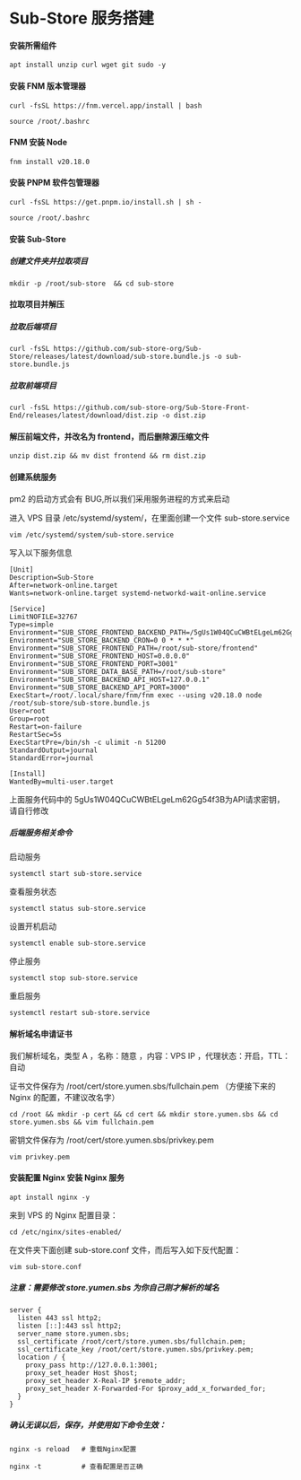 

# Sub-Store 服务搭建

#### 安装所需组件

```
apt install unzip curl wget git sudo -y   
```



#### 安装 FNM 版本管理器

```
curl -fsSL https://fnm.vercel.app/install | bash
```

```
source /root/.bashrc
```




#### FNM 安装 Node

```
fnm install v20.18.0
```



#### 安装 PNPM 软件包管理器

```
curl -fsSL https://get.pnpm.io/install.sh | sh -
```

```
source /root/.bashrc
```




#### 安装 Sub-Store 

##### 创建文件夹并拉取项目

```
mkdir -p /root/sub-store  && cd sub-store 
```



#### 拉取项目并解压

##### 拉取后端项目
```
curl -fsSL https://github.com/sub-store-org/Sub-Store/releases/latest/download/sub-store.bundle.js -o sub-store.bundle.js
```



##### 拉取前端项目
```
curl -fsSL https://github.com/sub-store-org/Sub-Store-Front-End/releases/latest/download/dist.zip -o dist.zip
```



#### 解压前端文件，并改名为 frontend，而后删除源压缩文件

```
unzip dist.zip && mv dist frontend && rm dist.zip
```



#### 创建系统服务

pm2 的启动方式会有 BUG,所以我们采用服务进程的方式来启动

进入 VPS 目录 /etc/systemd/system/，在里面创建一个文件 sub-store.service

```
vim /etc/systemd/system/sub-store.service
```

写入以下服务信息

```
[Unit]
Description=Sub-Store
After=network-online.target
Wants=network-online.target systemd-networkd-wait-online.service

[Service]
LimitNOFILE=32767
Type=simple
Environment="SUB_STORE_FRONTEND_BACKEND_PATH=/5gUs1W04QCuCWBtELgeLm62Gg54f3B"
Environment="SUB_STORE_BACKEND_CRON=0 0 * * *"
Environment="SUB_STORE_FRONTEND_PATH=/root/sub-store/frontend"
Environment="SUB_STORE_FRONTEND_HOST=0.0.0.0"
Environment="SUB_STORE_FRONTEND_PORT=3001"
Environment="SUB_STORE_DATA_BASE_PATH=/root/sub-store"
Environment="SUB_STORE_BACKEND_API_HOST=127.0.0.1"
Environment="SUB_STORE_BACKEND_API_PORT=3000"
ExecStart=/root/.local/share/fnm/fnm exec --using v20.18.0 node /root/sub-store/sub-store.bundle.js
User=root
Group=root
Restart=on-failure
RestartSec=5s
ExecStartPre=/bin/sh -c ulimit -n 51200
StandardOutput=journal
StandardError=journal

[Install]
WantedBy=multi-user.target
```

上面服务代码中的 5gUs1W04QCuCWBtELgeLm62Gg54f3B为API请求密钥，请自行修改

##### 后端服务相关命令

启动服务

```
systemctl start sub-store.service
```

查看服务状态

```
systemctl status sub-store.service
```

设置开机启动

```
systemctl enable sub-store.service
```

停止服务

```
systemctl stop sub-store.service
```

重启服务

```
systemctl restart sub-store.service
```



#### 解析域名申请证书

我们解析域名，类型 A ，名称：随意 ，内容：VPS IP ，代理状态：开启，TTL：自动

证书文件保存为 /root/cert/store.yumen.sbs/fullchain.pem （方便接下来的 Nginx 的配置，不建议改名字）

```
cd /root && mkdir -p cert && cd cert && mkdir store.yumen.sbs && cd store.yumen.sbs && vim fullchain.pem 
```

密钥文件保存为 /root/cert/store.yumen.sbs/privkey.pem

```
vim privkey.pem
```



#### 安装配置 Nginx 安装 Nginx 服务

```
apt install nginx -y
```

来到 VPS 的 Nginx 配置目录：

```
cd /etc/nginx/sites-enabled/
```

在文件夹下面创建 sub-store.conf 文件，而后写入如下反代配置：

```
vim sub-store.conf
```



##### 注意：需要修改 store.yumen.sbs 为你自己刚才解析的域名

```
server {
  listen 443 ssl http2;
  listen [::]:443 ssl http2;
  server_name store.yumen.sbs;
  ssl_certificate /root/cert/store.yumen.sbs/fullchain.pem;
  ssl_certificate_key /root/cert/store.yumen.sbs/privkey.pem;
  location / {
    proxy_pass http://127.0.0.1:3001;
    proxy_set_header Host $host;
    proxy_set_header X-Real-IP $remote_addr;
    proxy_set_header X-Forwarded-For $proxy_add_x_forwarded_for;
  }
}
```

##### 确认无误以后，保存，并使用如下命令生效：

```
nginx -s reload   # 重载Nginx配置

nginx -t          # 查看配置是否正确
```


